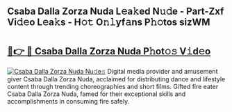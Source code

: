 ## Csaba Dalla Zorza Nuda L𝚎a𝚔ed N𝚞𝚍e - Part-Zxf Vi𝚍𝚎o L𝚎a𝚔s - H𝚘𝚝 O𝚗𝚕yf𝚊ns P𝚑𝚘tos sizWM

# <h2><a href="http://kfebhzk.oniu.top/?m=Csaba+Dalla+Zorza+Nuda">🔗👉 🔴 Csaba Dalla Zorza Nuda P𝚑ot𝚘𝚜 V𝚒d𝚎o</a></h2>

[![Csaba Dalla Zorza Nuda Nu𝚍e𝚜](https://i.imgur.com/0qMVB7G.gif)](http://kfebhzk.oniu.top/?m=Csaba+Dalla+Zorza+Nuda)
Digital media provider and amusement giver Csaba Dalla Zorza Nuda, acclaimed for distributing dance and lifestyle content through trending choreographies and short films. Gifted fire eater Csaba Dalla Zorza Nuda, famed for their exceptional skills and accomplishments in consuming fire safely.  
